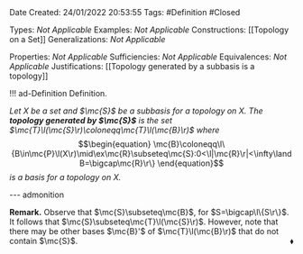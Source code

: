 <br />
<br />

Date Created: 24/01/2022 20:53:55
Tags: #Definition #Closed 

Types: _Not Applicable_
Examples: _Not Applicable_
Constructions: [[Topology on a Set]]
Generalizations: _Not Applicable_

Properties: _Not Applicable_
Sufficiencies: _Not Applicable_
Equivalences: _Not Applicable_
Justifications: [[Topology generated by a subbasis is a topology]]

!!! ad-Definition Definition.

_Let $X$ be a set and $\mc{S}$ be a subbasis for a topology on $X$. The **topology generated by $\mc{S}$** is the set $\mc{T}\l(\mc{S}\r)\coloneqq\mc{T}\l(\mc{B}\r)$ where_
$$\begin{equation}
    \mc{B}\coloneqq\l\{B\in\mc{P}\l(X\r)\mid\ex\mc{R}\subseteq\mc{S}:0<\l|\mc{R}\r|<\infty\land B=\bigcap\mc{R}\r\}
\end{equation}$$
_is a basis for a topology on $X$._

--- admonition

**Remark.** Observe that $\mc{S}\subseteq\mc{B}$, for $S=\bigcap\l\{S\r\}$. It follows that $\mc{S}\subseteq\mc{T}\l(\mc{S}\r)$. However, note that there may be other bases $\mc{B}'$ of $\mc{T}\l(\mc{B}\r)$ that do not contain $\mc{S}$.<span style="float:right;">$\blacklozenge$</span>
